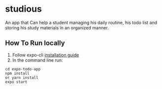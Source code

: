 # studious

An app that Can help a student managing his daily routine, his todo list and storing his study materials in an organized manner.

## How To Run locally

1. Follow expo-cli [installation guide](https://docs.expo.io/versions/v36.0.0/get-started/installation/)
2. In the command line run:

```
cd expo-todo-app
npm install
or yarn install
expo start
```
